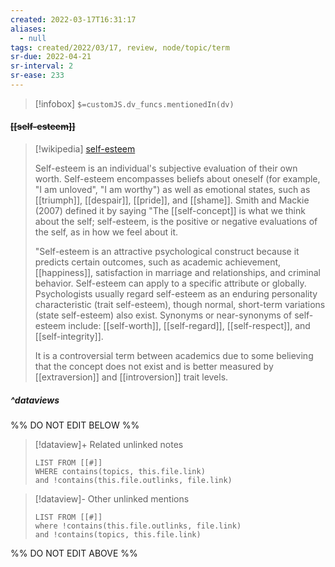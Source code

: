 ```yaml
---
created: 2022-03-17T16:31:17 
aliases:
  - null
tags: created/2022/03/17, review, node/topic/term
sr-due: 2022-04-21
sr-interval: 2
sr-ease: 233
---
```

> [!infobox]
`$=customJS.dv_funcs.mentionedIn(dv)`

#### <s class="topic-title">[[self-esteem]]</s>

> [!wikipedia] [self-esteem](https://en.wikipedia.org/wiki/Self-esteem)
> 
> Self-esteem is an individual's subjective evaluation of their own worth. Self-esteem encompasses beliefs about oneself (for example, "I am unloved", "I am worthy") as well as emotional states, such as [[triumph]], [[despair]], [[pride]], and [[shame]].  Smith and Mackie (2007) defined it by saying "The [[self-concept]] is what we think about the self; self-esteem, is the positive or negative evaluations of the self, as in how we feel about it.
> 
> "Self-esteem is an attractive psychological construct because it predicts certain outcomes, such as academic achievement, [[happiness]], satisfaction in marriage and relationships, and criminal behavior. Self-esteem can apply to a specific attribute or globally. Psychologists usually regard self-esteem as an enduring personality characteristic (trait self-esteem), though normal, short-term variations (state self-esteem) also exist. Synonyms or near-synonyms of self-esteem include: [[self-worth]], [[self-regard]],  [[self-respect]], and [[self-integrity]]. 
> 
> It is a controversial term between academics due to some believing that the concept does not exist and is better measured by [[extraversion]] and [[introversion]] trait levels.
>


##### ^dataviews

%% DO NOT EDIT BELOW %%
> [!dataview]+ Related unlinked notes
> ```dataview
> LIST FROM [[#]]
> WHERE contains(topics, this.file.link)
> and !contains(this.file.outlinks, file.link)
> ```
 
> [!dataview]- Other unlinked mentions
> ```dataview
> LIST FROM [[#]]
> where !contains(this.file.outlinks, file.link)
> and !contains(topics, this.file.link)
> ```

%% DO NOT EDIT ABOVE %%